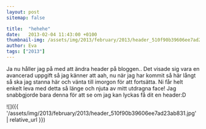 ```yaml
---
layout: post
sitemap: false

title:  "hehehe"
date:   2013-02-04 11:43:00 +0100
thumbnail-img: /assets/img/2013/february/2013/header_510f90b39606ee7ad23ab831.jpg
author: Eva
tags: ["2013"]
---
```


Ja nu håller jag på med att ändra header på bloggen.. Det visade sig vara en avancerad uppgift så jag känner att aah, nu när jag har kommit så här långt så ska jag stanna här och vänta till imorgon för att fortsätta. Ni får helt enkelt leva med detta så länge och njuta av mitt utdragna face! Jag snabbgjorde bara denna för att se om jag kan lyckas få dit en header:D

![]({{ '/assets/img/2013/february/2013/header_510f90b39606ee7ad23ab831.jpg'  | relative_url }})

